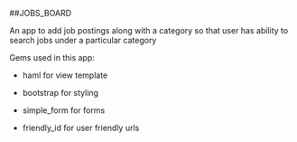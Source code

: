 ##JOBS_BOARD

An app to add job postings along with a category so that user has ability to search jobs under a particular category

Gems used in this app:

* haml for view template

* bootstrap for styling

* simple_form for forms

* friendly_id for user friendly urls



 